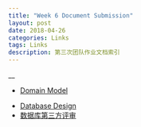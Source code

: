 ```yaml
---
title: "Week 6 Document Submission"
layout: post
date: 2018-04-26
categories: Links
tags: Links
description: 第三次团队作业文档索引
---
```

__

* [Domain Model](https://github.com/TheYelda/Dashboard/blob/master/domain.md)
- [Database Design](https://github.com/TheYelda/Dashboard/blob/master/database_architecture.md)
- [数据库第三方评审](https://github.com/TheYelda/Dashboard/issues)


